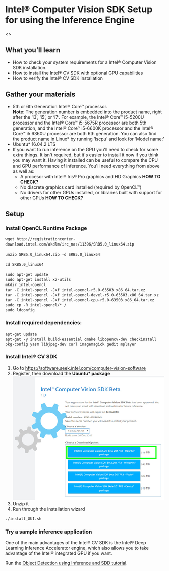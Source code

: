 # Intel® Computer Vision SDK Setup for using the Inference Engine

<>

## What you’ll learn
  * How to check your system requirements for a Intel® Computer Vision SDK installation.
  * How to install the Intel® CV SDK with optional GPU capabilities 
  * How to verify the Intel® CV SDK installation 

## Gather your materials
* 5th or 6th Generation Intel® Core™ processor.  
**Note**: The generation number is embedded into the product name, right after the ‘i3’, ‘i5’, or ‘i7’.  For example, the Intel® Core™ i5-5200U processor and the Intel® Core™ i5-5675R processor are both 5th generation, and the Intel® Core™ i5-6600K processor and the Intel® Core™ i5 6360U processor are both 6th generation.  You can also find the product name in Linux\* by running ‘lscpu’ and look for ‘Model name:’  
* Ubuntu\* 16.04.2 LTS
* If you want to run inference on the GPU you'll need to check for some extra things.  It isn't required, but it's easier to install it now if you think you may want it.  Having it installed can be useful to compare the CPU and GPU performance of inference.  You'll need everything from above as well as:
	* A procesor with Intel® Iris® Pro graphics and HD Graphics **HOW TO CHECK?** 
	* No discrete graphics card installed (required by OpenCL™)
	* No drivers for other GPUs installed, or libraries built with support for other GPUs **HOW TO CHECK?** 
	
## Setup
### Install OpenCL Runtime Package
```
wget http://registrationcenter-download.intel.com/akdlm/irc_nas/11396/SRB5.0_linux64.zip

unzip SRB5.0_linux64.zip -d SRB5.0_linux64

cd SRB5.0_linux64

sudo apt-get update
sudo apt-get install xz-utils
mkdir intel-opencl
tar -C intel-opencl -Jxf intel-opencl-r5.0-63503.x86_64.tar.xz
tar -C intel-opencl -Jxf intel-opencl-devel-r5.0-63503.x86_64.tar.xz
tar -C intel-opencl -Jxf intel-opencl-cpu-r5.0-63503.x86_64.tar.xz
sudo cp -R intel-opencl/* /
sudo ldconfig
```

### Install required dependencies:
```
apt-get update
apt-get -y install build-essential cmake libopencv-dev checkinstall pkg-config yasm libjpeg-dev curl imagemagick gedit mplayer
```

### Install Intel® CV SDK
1. Go to https://software.seek.intel.com/computer-vision-software
2. Register, then download the __Ubuntu* package__
![](images/download-page-1.jpg)
3. Unzip it
4. Run through the installation wizard
```
./install_GUI.sh
```

### Try a sample inference application
One of the main advantages of the Intel® CV SDK is the Intel® Deep Learning Inference Accelerator engine, which also allows you to take advantage of the Intel® integrated GPU if you want.  

Run the [Object Detection using Inference and SDD tutorial](../1-object-detection-sdd).


